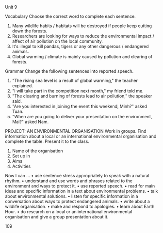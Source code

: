 Unit 9

Vocabulary
Choose the correct word to complete each sentence.
1. Many wildlife habits / habitats will be destroyed if people keep cutting down the forests.
2. Researchers are looking for ways to reduce the environmental impact / affect of air pollution on the local community.
3. It's illegal to kill pandas, tigers or any other dangerous / endangered animals.
4. Global warming / climate is mainly caused by pollution and clearing of forests.

Grammar
Change the following sentences into reported speech.
1. "The rising sea level is a result of global warming," the teacher explained.
2. "I will take part in the competition next month," my friend told me.
3. "The clearing and burning of forests lead to air pollution," the speaker said.
4. "Are you interested in joining the event this weekend, Minh?" asked Tuan.
5. "When are you going to deliver your presentation on the environment, Mai?" asked Nam.

PROJECT: AN ENVIRONMENTAL ORGANISATION
Work in groups. Find information about a local or an international environmental organisation and complete the table. Present it to the class.

1. Name of the organisation
2. Set up in
3. Aims
4. Activities

Now I can ...
• use sentence stress appropriately to speak with a natural rhythm.
• understand and use words and phrases related to the environment and ways to protect it.
• use reported speech.
• read for main ideas and specific information in a text about environmental problems.
• talk about environmental solutions.
• listen for specific information in a conversation about ways to protect endangered animals.
• write about a wildlife organisation.
• make and respond to apologies.
• learn about Earth Hour.
• do research on a local or an international environmental organisation and give a group presentation about it.

109